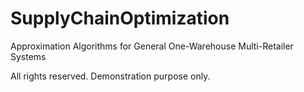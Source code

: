 # SupplyChainOptimization
Approximation Algorithms for General One-Warehouse Multi-Retailer Systems

All rights reserved. Demonstration purpose only.
